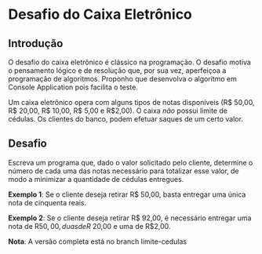 # Desafio do Caixa Eletrônico

## Introdução
O desafio do caixa eletrônico é clássico na programação. O desafio motiva o pensamento lógico e de resolução que, por sua vez, aperfeiçoa a programação de algoritmos. Proponho que desenvolva o algoritmo em Console Application pois facilita o teste.

Um caixa eletrônico opera com alguns tipos de notas disponíveis (R$ 50,00, R$ 20,00, R$ 10,00, R$ 5,00 e R$2,00). O caixa _não_ possui limite de cédulas. Os clientes do banco, podem efetuar saques de um certo valor.

## Desafio
Escreva um programa que, dado o valor solicitado pelo cliente, determine o número de cada uma das notas necessário para totalizar esse valor, de modo a minimizar a quantidade de cédulas entregues.

__Exemplo 1__: Se o cliente deseja retirar R$ 50,00, basta entregar uma única nota de cinquenta reais.

__Exemplo 2__: Se o cliente deseja retirar R$ 92,00, é necessário entregar uma nota de R$50,00, duas de R$ 20,00 e uma de R$2,00.

__Nota__: A versão completa está no branch limite-cedulas
